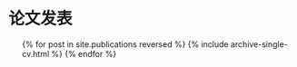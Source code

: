 <!-- <iframe src="/files/Resume 2023 - cn.pdf" width="100%" height="1000"></iframe>
<br/> -->
<!-- 教育
======
* 北京工业大学，本科生，2014-2017
* 爱尔兰都柏林大学，本科生，2017-2018
* 爱尔兰都柏林大学，硕士研究生，2018-2019
* 爱尔兰都柏林大学，虚拟现实，博士研究生在读，2019-2023 -->

论文发表
======
  <ul>{% for post in site.publications reversed %}
    {% include archive-single-cv.html %}
  {% endfor %}</ul>

